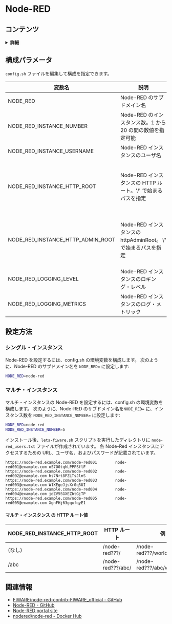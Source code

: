 # Node-RED

## コンテンツ

<details>
<summary><strong>詳細</strong></summary>

-   [構成パラメータ](#configuration-parameters)
-   [設定方法](#how-to-setup)
    -   [シングル・インスタンス](#single-instance)
    -   [マルチ・インスタンス](#multi-instance)
-   [関連情報](#related-information)

</details>

<a name="configuration-parameters"></a>

## 構成パラメータ

`config.sh` ファイルを編集して構成を指定できます。

| 変数名                                 | 説明                                                          | 既定値                                    |
| -------------------------------------- | ------------------------------------------------------------- | ----------------------------------------- |
| NODE\_RED                              | Node-RED のサブドメイン名                                     | (なし)                                    |
| NODE\_RED\_INSTANCE\_NUMBER            | Node-RED のインスタンス数。1 から20 の間の数値を指定可能      | 1                                         |
| NODE\_RED\_INSTANCE\_USERNAME          | Node-RED インスタンスのユーザ名                               | node-red                                  |
| NODE\_RED\_INSTANCE\_HTTP\_ROOT        | Node-RED インスタンスの HTTP ルート。'/' で始まるパスを指定   | / (シングル) または /node-red??? (マルチ) |
| NODE\_RED\_INSTANCE\_HTTP\_ADMIN\_ROOT | Node-RED インスタンスの httpAdminRoot。'/' で始まるパスを指定 | / (シングル) または /node-red??? (マルチ) |
| NODE\_RED\_LOGGING\_LEVEL              | Node-RED インスタンスのロギング・レベル                       | info                                      |
| NODE\_RED\_LOGGING\_METRICS            | Node-RED インスタンスのログ・メトリック                       | (なし)                                    |

<a name="how-to-setup"></a>

## 設定方法

<a name="single-instance"></a>

### シングル・インスタンス

Node-RED を設定するには、config.sh の環境変数を構成します。
次のように、Node-RED のサブドメイン名を `NODE_RED=` に設定します:

```bash
NODE_RED=node-red
```

<a name="multi-instance"></a>

### マルチ・インスタンス

マルチ・インスタンスの Node-RED を設定するには、config.sh の環境変数を構成します。
次のように、Node-RED のサブドメイン名を`NODE_RED=` に、インスタンス数を
`NODE_RED_INSTANCE_NUMBER=` に設定します:

```bash
NODE_RED=node-red
NODE_RED_INSTANCE_NUMBER=5
```

インストール後、`lets-fiware.sh` スクリプトを実行したディレクトリに `node-red_users.txt` ファイルが作成されています。
各 Node-Red インスタンスにアクセスするための URL、ユーザ名、およびパスワードが記載されています。

```text
https://node-red.example.com/node-red001        node-red001@example.com oS7O0tqhLPPFSflF
https://node-red.example.com/node-red002        node-red002@example.com hs7Nrt8PZLTsJlnS
https://node-red.example.com/node-red003        node-red003@example.com W1XEgeJjsXr0q5UI
https://node-red.example.com/node-red004        node-red004@example.com jdZV5SGXEZbtGjTP
https://node-red.example.com/node-red005        node-red005@example.com XgnFHj63gqxfqyE1
```

#### マルチ・インスタンス の HTTP ルート値

| NODE\_RED\_INSTANCE\_HTTP\_ROOT | HTTP ルート       | 例                        |
| ------------------------------- | ----------------- | ------------------------- |
| (なし)                          | /node-red???/     | /node-red???/worldmap     |
| /abc                            | /node-red???/abc/ | /node-red???/abc/worldmap |

<a name="related-information"></a>

## 関連情報

-   [FIWARE/node-red-contrib-FIWARE_official - GitHub](https://github.com/FIWARE/node-red-contrib-FIWARE_official)
-   [Node-RED - GitHub](https://github.com/node-red/node-red)
-   [Node-RED portal site](https://nodered.org/)
-   [nodered/node-red - Docker Hub](https://hub.docker.com/r/nodered/node-red)
